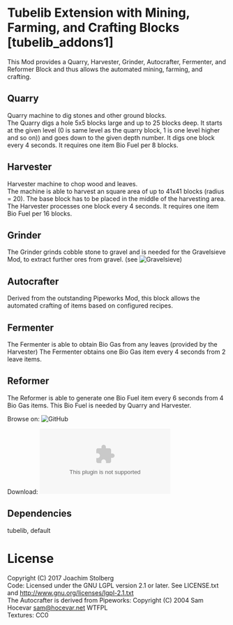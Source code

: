 # Tubelib Extension with Mining, Farming, and Crafting Blocks \[tubelib_addons1\]

This Mod provides a Quarry, Harvester, Grinder, Autocrafter, Fermenter, and Reformer Block and thus allows
the automated mining, farming, and crafting.

## Quarry
Quarry machine to dig stones and other ground blocks.  
The Quarry digs a hole 5x5 blocks large and up to 25 blocks deep.
It starts at the given level (0 is same level as the quarry block,
1 is one level higher and so on)) and goes down to the given depth number.
It digs one block every 4 seconds. It requires one item Bio Fuel per 8 blocks.

## Harvester
Harvester machine to chop wood and leaves.  
The machine is able to harvest an square area of up to 41x41 blocks (radius = 20).
The base block has to be placed in the middle of the harvesting area.
The Harvester processes one block every 4 seconds. 
It requires one item Bio Fuel per 16 blocks.

## Grinder
The Grinder grinds cobble stone to gravel and is needed for the Gravelsieve Mod, to extract further ores from gravel.
(see ![Gravelsieve](https://github.com/joe7575/Minetest-Gravelsieve))

## Autocrafter
Derived from the outstanding Pipeworks Mod, this block allows the automated crafting of items based on 
configured recipes.

## Fermenter
The Fermenter is able to obtain Bio Gas from any leaves (provided by the Harvester)
The Fermenter obtains one Bio Gas item every 4 seconds from 2 leave items.

## Reformer
The Reformer is able to generate one Bio Fuel item every 6 seconds from 4 Bio Gas items.
This Bio Fuel is needed by Quarry and Harvester.


Browse on: ![GitHub](https://github.com/joe7575/tubelib_addons1)

Download: ![GitHub](https://github.com/joe7575/tubelib_addons1/archive/master.zip)


## Dependencies
tubelib, default  

# License
Copyright (C) 2017 Joachim Stolberg  
Code: Licensed under the GNU LGPL version 2.1 or later. See LICENSE.txt and http://www.gnu.org/licenses/lgpl-2.1.txt  
The Autocrafter is derived from Pipeworks: Copyright (C) 2004 Sam Hocevar <sam@hocevar.net>  WTFPL  
Textures: CC0


